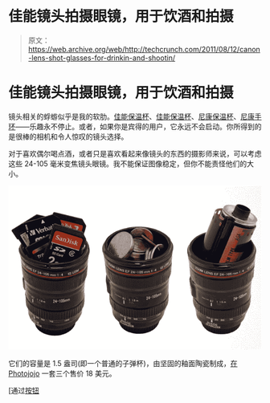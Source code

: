 # 佳能镜头拍摄眼镜，用于饮酒和拍摄

> 原文：<https://web.archive.org/web/http://techcrunch.com/2011/08/12/canon-lens-shot-glasses-for-drinkin-and-shootin/>

# 佳能镜头拍摄眼镜，用于饮酒和拍摄

镜头相关的蜉蝣似乎是我的软肋。[佳能保温杯](https://web.archive.org/web/20230203121122/https://techcrunch.com/2010/03/03/canon-weather-sealed-70-200mm-l-coffee-thermos/)、[佳能保温杯](https://web.archive.org/web/20230203121122/https://techcrunch.com/2010/08/24/another-canon-lens-mug-want-so-bad/)、[尼康保温杯](https://web.archive.org/web/20230203121122/https://techcrunch.com/2010/07/27/replica-nikon-lens-mug-now-available/)、[尼康手环](https://web.archive.org/web/20230203121122/https://techcrunch.com/2011/03/01/f-stop-bracelets-for-the-stylish-photographer-in-your-life/)——乐趣永不停止。或者，如果你是宾得的用户，它永远不会启动。你所得到的是很棒的相机和令人惊叹的镜头选择。

对于喜欢偶尔喝点酒，或者只是喜欢看起来像镜头的东西的摄影师来说，可以考虑这些 24-105 毫米变焦镜头眼镜。我不能保证图像稳定，但你不能责怪他们的大小。

![](img/6f8578a6fb7f1ad1788756b7d45a3692.png "url-fb39.0000001313010235")

它们的容量是 1.5 盎司(即一个普通的子弹杯)，由坚固的釉面陶瓷制成，[在 Photojojo](https://web.archive.org/web/20230203121122/http://photojojo.com/store/awesomeness/lens-shot-glass/) 一套三个售价 18 美元。

[通过[按钮](https://web.archive.org/web/20230203121122/http://www.ohgizmo.com/2011/08/12/shot-glass-lens-set/)